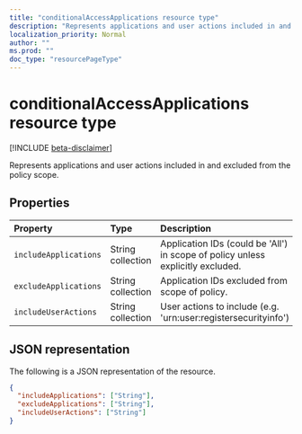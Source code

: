 ```yaml
---
title: "conditionalAccessApplications resource type"
description: "Represents applications and user actions included in and excluded from the policy scope."
localization_priority: Normal
author: ""
ms.prod: ""
doc_type: "resourcePageType"
---
```


# conditionalAccessApplications resource type

[!INCLUDE [beta-disclaimer](../../includes/beta-disclaimer.md)]

Represents applications and user actions included in and excluded from the policy scope.

## Properties

| Property | Type | Description |
|:-------- |:---- |:----------- |
| `includeApplications` | String collection | Application IDs (could be 'All') in scope of policy unless explicitly excluded. |
| `excludeApplications` | String collection | Application IDs excluded from scope of policy. |
| `includeUserActions` | String collection | User actions to include (e.g. 'urn:user:registersecurityinfo') |

## JSON representation

The following is a JSON representation of the resource.

<!-- {
  "blockType": "resource",
  "optionalProperties": [
    "includeApplications",
    "excludeApplications",
    "includeUserActions"
  ],
  "@odata.type": "microsoft.graph.conditionalAccessApplications"
}-->

```json
{
  "includeApplications": ["String"],
  "excludeApplications": ["String"],
  "includeUserActions": ["String"]
}
```

<!-- uuid: 16cd6b66-4b1a-43a1-adaf-3a886856ed98
2019-02-04 14:57:30 UTC -->
<!-- {
  "type": "#page.annotation",
  "description": "conditionalAccessApplications resource",
  "keywords": "",
  "section": "documentation",
  "tocPath": ""
}-->